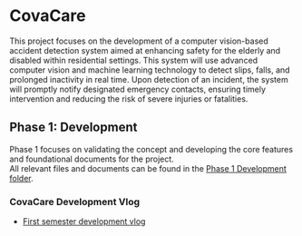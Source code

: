 # CovaCare

This project focuses on the development of a computer vision-based accident detection system aimed at enhancing safety for the elderly and disabled within residential settings. This system will use advanced computer vision and machine learning technology to detect slips, falls, and prolonged inactivity in real time. Upon detection of an incident, the system will promptly notify designated emergency contacts, ensuring timely intervention and reducing the risk of severe injuries or fatalities.

## Phase 1: Development

Phase 1 focuses on validating the concept and developing the core features and foundational documents for the project.  
All relevant files and documents can be found in the [Phase 1 Development folder](./Phase%201:%20Development/).

### CovaCare Development Vlog
- [First semester development vlog](https://www.youtube.com/watch?v=Jqfks_QOpdg)
